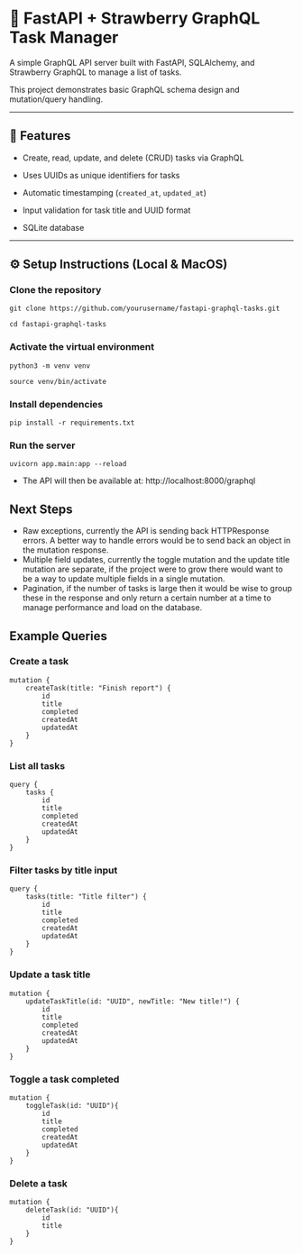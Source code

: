 
# 🧩 FastAPI + Strawberry GraphQL Task Manager





A simple GraphQL API server built with FastAPI, SQLAlchemy, and Strawberry GraphQL to manage a list of tasks.





This project demonstrates basic GraphQL schema design and mutation/query handling.



---



## 🚀 Features





- Create, read, update, and delete (CRUD) tasks via GraphQL



- Uses UUIDs as unique identifiers for tasks



- Automatic timestamping (`created_at`, `updated_at`)



- Input validation for task title and UUID format



- SQLite database





---





## ⚙️ Setup Instructions (Local & MacOS)





### Clone the repository

``git clone https://github.com/yourusername/fastapi-graphql-tasks.git``

``cd fastapi-graphql-tasks``



### Activate the virtual environment

``python3 -m venv venv``

``source venv/bin/activate``



### Install dependencies

``pip install -r requirements.txt``



### Run the server

``uvicorn app.main:app --reload``



- The API will then be available at: http://localhost:8000/graphql

## Next Steps
  - Raw exceptions, currently the API is sending back HTTPResponse errors. A better way to handle errors would be to send back an object in the mutation response.
  - Multiple field updates, currently the toggle mutation and the update title mutation are separate, if the project were to grow there would want to be a way to update multiple fields in a single mutation.
  - Pagination, if the number of tasks is large then it would be wise to group these in the response and only return a certain number at a time to manage performance and load on the database.

## Example Queries



### Create a task
```
mutation {
	createTask(title: "Finish report") {
		id
		title
		completed
		createdAt
		updatedAt
	}
}
```
### List all tasks
```
query {
	tasks {
		id
		title
		completed
		createdAt
		updatedAt
	}
}
```

### Filter tasks by title input
```
query {
	tasks(title: "Title filter") {
		id
		title
		completed
		createdAt
		updatedAt
	}
}
```

### Update a task title
```
mutation {
	updateTaskTitle(id: "UUID", newTitle: "New title!") {
		id
		title
		completed
		createdAt
		updatedAt
	}
}
```

### Toggle a task completed
```
mutation {
	toggleTask(id: "UUID"){
		id
		title
		completed
		createdAt
		updatedAt
	}
}
```

### Delete a task
```
mutation {
	deleteTask(id: "UUID"){
		id
		title
	}
}
```
